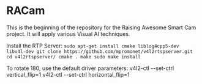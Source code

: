 # RACam

This is the beginning of the repository for the Raising Awesome Smart Cam project.  It will apply various Visual AI techniques.

Install the RTP Server:
`
sudo apt-get install cmake liblog4cpp5-dev libv4l-dev
git clone https://github.com/mpromonet/v4l2rtspserver.git
cd v4l2rtspserver/
cmake .
make
sudo make install
`

To rotate 180, use the default driver parameters:
v4l2-ctl --set-ctrl vertical_flip=1
v4l2-ctl --set-ctrl horizontal_flip=1
